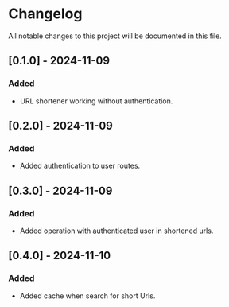 # Changelog

All notable changes to this project will be documented in this file.

## [0.1.0] - 2024-11-09

### Added

- URL shortener working without authentication.

## [0.2.0] - 2024-11-09

### Added

- Added authentication to user routes.

## [0.3.0] - 2024-11-09

### Added

- Added operation with authenticated user in shortened urls.

## [0.4.0] - 2024-11-10

### Added

- Added cache when search for short Urls.
